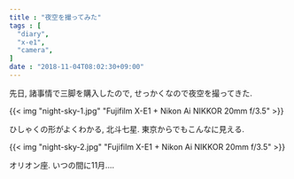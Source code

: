 ```yaml
---
title : "夜空を撮ってみた"
tags : [
  "diary",
  "x-e1",
  "camera",
]
date : "2018-11-04T08:02:30+09:00"
---
```


先日, 諸事情で三脚を購入したので, せっかくなので夜空を撮ってきた.   
<!--more-->

{{< img "night-sky-1.jpg" "Fujifilm X-E1 + Nikon Ai NIKKOR 20mm f/3.5" >}}

ひしゃくの形がよくわかる, 北斗七星. 東京からでもこんなに見える.

{{< img "night-sky-2.jpg" "Fujifilm X-E1 + Nikon Ai NIKKOR 20mm f/3.5" >}}

オリオン座. いつの間に11月....
